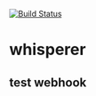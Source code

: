 [![Build Status](http://157.230.122.114:8080/buildStatus/icon?job=WindTalker%2Fmaster)](http://157.230.122.114:8080/job/WindTalker/job/master/)

# whisperer
## test webhook
##

